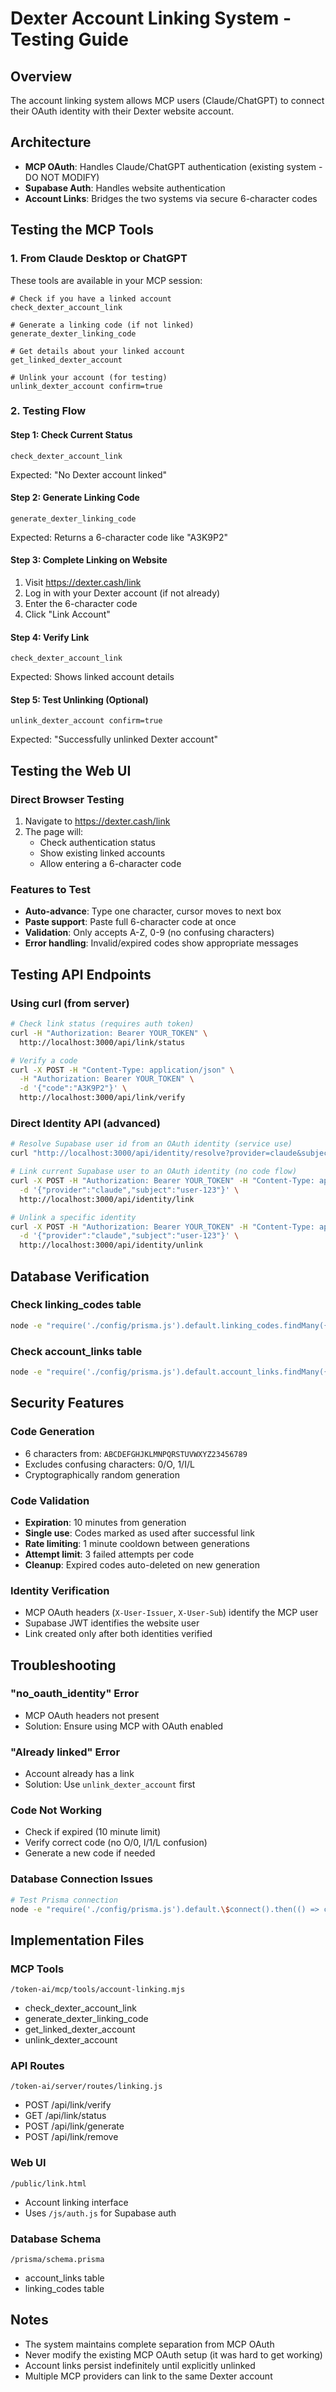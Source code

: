 # Dexter Account Linking System - Testing Guide

## Overview
The account linking system allows MCP users (Claude/ChatGPT) to connect their OAuth identity with their Dexter website account.

## Architecture
- **MCP OAuth**: Handles Claude/ChatGPT authentication (existing system - DO NOT MODIFY)
- **Supabase Auth**: Handles website authentication  
- **Account Links**: Bridges the two systems via secure 6-character codes

## Testing the MCP Tools

### 1. From Claude Desktop or ChatGPT
These tools are available in your MCP session:

```
# Check if you have a linked account
check_dexter_account_link

# Generate a linking code (if not linked)
generate_dexter_linking_code

# Get details about your linked account
get_linked_dexter_account

# Unlink your account (for testing)
unlink_dexter_account confirm=true
```

### 2. Testing Flow

#### Step 1: Check Current Status
```
check_dexter_account_link
```
Expected: "No Dexter account linked"

#### Step 2: Generate Linking Code
```
generate_dexter_linking_code
```
Expected: Returns a 6-character code like "A3K9P2"

#### Step 3: Complete Linking on Website
1. Visit https://dexter.cash/link
2. Log in with your Dexter account (if not already)
3. Enter the 6-character code
4. Click "Link Account"

#### Step 4: Verify Link
```
check_dexter_account_link
```
Expected: Shows linked account details

#### Step 5: Test Unlinking (Optional)
```
unlink_dexter_account confirm=true
```
Expected: "Successfully unlinked Dexter account"

## Testing the Web UI

### Direct Browser Testing
1. Navigate to https://dexter.cash/link
2. The page will:
   - Check authentication status
   - Show existing linked accounts
   - Allow entering a 6-character code

### Features to Test
- **Auto-advance**: Type one character, cursor moves to next box
- **Paste support**: Paste full 6-character code at once
- **Validation**: Only accepts A-Z, 0-9 (no confusing characters)
- **Error handling**: Invalid/expired codes show appropriate messages

## Testing API Endpoints

### Using curl (from server)
```bash
# Check link status (requires auth token)
curl -H "Authorization: Bearer YOUR_TOKEN" \
  http://localhost:3000/api/link/status

# Verify a code
curl -X POST -H "Content-Type: application/json" \
  -H "Authorization: Bearer YOUR_TOKEN" \
  -d '{"code":"A3K9P2"}' \
  http://localhost:3000/api/link/verify
```

### Direct Identity API (advanced)
```bash
# Resolve Supabase user id from an OAuth identity (service use)
curl "http://localhost:3000/api/identity/resolve?provider=claude&subject=user-123"

# Link current Supabase user to an OAuth identity (no code flow)
curl -X POST -H "Authorization: Bearer YOUR_TOKEN" -H "Content-Type: application/json" \
  -d '{"provider":"claude","subject":"user-123"}' \
  http://localhost:3000/api/identity/link

# Unlink a specific identity
curl -X POST -H "Authorization: Bearer YOUR_TOKEN" -H "Content-Type: application/json" \
  -d '{"provider":"claude","subject":"user-123"}' \
  http://localhost:3000/api/identity/unlink
```

## Database Verification

### Check linking_codes table
```bash
node -e "require('./config/prisma.js').default.linking_codes.findMany({ orderBy: { created_at: 'desc' }, take: 5 }).then(r => { console.log('=== Recent Linking Codes ==='); r.forEach(c => console.log(c.code + ' - ' + (c.used ? 'USED' : 'ACTIVE') + ' - Expires: ' + c.expires_at)); }).catch(console.error).finally(() => process.exit())"
```

### Check account_links table
```bash
node -e "require('./config/prisma.js').default.account_links.findMany({ orderBy: { linked_at: 'desc' }, take: 5 }).then(r => { console.log('=== Recent Account Links ==='); r.forEach(l => console.log(l.oauth_provider + '/' + l.oauth_subject + ' -> ' + l.supabase_user_id)); }).catch(console.error).finally(() => process.exit())"
```

## Security Features

### Code Generation
- 6 characters from: `ABCDEFGHJKLMNPQRSTUVWXYZ23456789`
- Excludes confusing characters: 0/O, 1/I/L
- Cryptographically random generation

### Code Validation
- **Expiration**: 10 minutes from generation
- **Single use**: Codes marked as used after successful link
- **Rate limiting**: 1 minute cooldown between generations
- **Attempt limit**: 3 failed attempts per code
- **Cleanup**: Expired codes auto-deleted on new generation

### Identity Verification
- MCP OAuth headers (`X-User-Issuer`, `X-User-Sub`) identify the MCP user
- Supabase JWT identifies the website user
- Link created only after both identities verified

## Troubleshooting

### "no_oauth_identity" Error
- MCP OAuth headers not present
- Solution: Ensure using MCP with OAuth enabled

### "Already linked" Error  
- Account already has a link
- Solution: Use `unlink_dexter_account` first

### Code Not Working
- Check if expired (10 minute limit)
- Verify correct code (no O/0, I/1/L confusion)
- Generate a new code if needed

### Database Connection Issues
```bash
# Test Prisma connection
node -e "require('./config/prisma.js').default.\$connect().then(() => console.log('Connected!')).catch(console.error).finally(() => process.exit())"
```

## Implementation Files

### MCP Tools
`/token-ai/mcp/tools/account-linking.mjs`
- check_dexter_account_link
- generate_dexter_linking_code  
- get_linked_dexter_account
- unlink_dexter_account

### API Routes
`/token-ai/server/routes/linking.js`
- POST /api/link/verify
- GET /api/link/status
- POST /api/link/generate
- POST /api/link/remove

### Web UI
`/public/link.html`
- Account linking interface
- Uses `/js/auth.js` for Supabase auth

### Database Schema
`/prisma/schema.prisma`
- account_links table
- linking_codes table

## Notes
- The system maintains complete separation from MCP OAuth
- Never modify the existing MCP OAuth setup (it was hard to get working)
- Account links persist indefinitely until explicitly unlinked
- Multiple MCP providers can link to the same Dexter account
